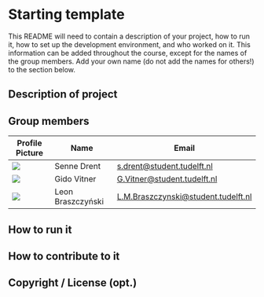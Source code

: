 # Starting template

This README will need to contain a description of your project, how to run it, how to set up the development environment, and who worked on it.
This information can be added throughout the course, except for the names of the group members.
Add your own name (do not add the names for others!) to the section below.

## Description of project

## Group members

| Profile Picture                                                                                                                                      | Name              | Email                               |
|------------------------------------------------------------------------------------------------------------------------------------------------------|-------------------|-------------------------------------|
| ![](https://secure.gravatar.com/avatar/5f6203974c4a00b91a96b8742f4a8125?s=800&d=identicon&length=4&size=50&color=DDD&background=777&font-size=0.325) | Senne Drent       | s.drent@student.tudelft.nl          |
| ![](https://secure.gravatar.com/avatar/81c4ef2654307bf9d0113ec64be7ddc0?s=800&d=identicon&length=4&size=50&color=DDD&background=777&font-size=0.325) | Gido Vitner       | G.Vitner@student.tudelft.nl         |
| ![](https://secure.gravatar.com/avatar/bf427380847339d068695eb2804a19db?s=800&d=identicon&length=4&size=50&color=DDD&background=777&font-size=0.325) | Leon Braszczyński | L.M.Braszczynski@student.tudelft.nl |

<!-- Instructions (remove once assignment has been completed -->
<!-- - Add (only!) your own name to the table above (use Markdown formatting) -->
<!-- - Mention your *student* email address -->
<!-- - Preferably add a recognizable photo, otherwise add your GitLab photo -->
<!-- - (please make sure the photos have the same size) --> 

## How to run it

## How to contribute to it

## Copyright / License (opt.)


